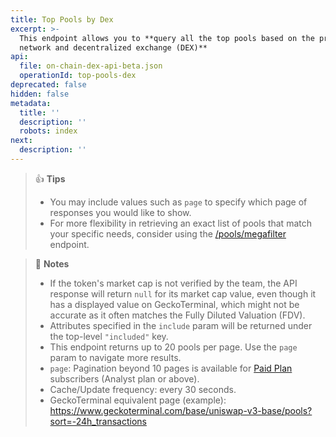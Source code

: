 ```yaml
---
title: Top Pools by Dex
excerpt: >-
  This endpoint allows you to **query all the top pools based on the provided
  network and decentralized exchange (DEX)**
api:
  file: on-chain-dex-api-beta.json
  operationId: top-pools-dex
deprecated: false
hidden: false
metadata:
  title: ''
  description: ''
  robots: index
next:
  description: ''
---
```

> 👍 **Tips**
> 
> - You may include values such as `page` to specify which page of responses you would like to show.
> - For more flexibility in retrieving an exact list of pools that match your specific needs, consider using the [/pools/megafilter](/reference/pools-megafilter) endpoint.

> 📘 **Notes**
> 
> - If the token's market cap is not verified by the team, the API response will return `null` for its market cap value, even though it has a displayed value on GeckoTerminal, which might not be accurate as it often matches the Fully Diluted Valuation (FDV).
> - Attributes specified in the `include` param will be returned under the top-level `"included"` key.
> - This endpoint returns up to 20 pools per page. Use the `page` param to navigate more results.
> - `page`: Pagination beyond 10 pages is available for [Paid Plan](https://www.coingecko.com/en/api/pricing) subscribers (Analyst plan or above).
> - Cache/Update frequency: every 30 seconds.
> - GeckoTerminal equivalent page (example): <https://www.geckoterminal.com/base/uniswap-v3-base/pools?sort=-24h_transactions>